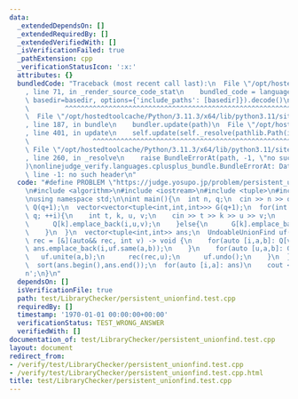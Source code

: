 ```yaml
---
data:
  _extendedDependsOn: []
  _extendedRequiredBy: []
  _extendedVerifiedWith: []
  _isVerificationFailed: true
  _pathExtension: cpp
  _verificationStatusIcon: ':x:'
  attributes: {}
  bundledCode: "Traceback (most recent call last):\n  File \"/opt/hostedtoolcache/Python/3.11.3/x64/lib/python3.11/site-packages/onlinejudge_verify/documentation/build.py\"\
    , line 71, in _render_source_code_stat\n    bundled_code = language.bundle(stat.path,\
    \ basedir=basedir, options={'include_paths': [basedir]}).decode()\n          \
    \         ^^^^^^^^^^^^^^^^^^^^^^^^^^^^^^^^^^^^^^^^^^^^^^^^^^^^^^^^^^^^^^^^^^^^^^^^^^^^^^^^^\n\
    \  File \"/opt/hostedtoolcache/Python/3.11.3/x64/lib/python3.11/site-packages/onlinejudge_verify/languages/cplusplus.py\"\
    , line 187, in bundle\n    bundler.update(path)\n  File \"/opt/hostedtoolcache/Python/3.11.3/x64/lib/python3.11/site-packages/onlinejudge_verify/languages/cplusplus_bundle.py\"\
    , line 401, in update\n    self.update(self._resolve(pathlib.Path(included), included_from=path))\n\
    \                ^^^^^^^^^^^^^^^^^^^^^^^^^^^^^^^^^^^^^^^^^^^^^^^^^^^^^^^^^\n \
    \ File \"/opt/hostedtoolcache/Python/3.11.3/x64/lib/python3.11/site-packages/onlinejudge_verify/languages/cplusplus_bundle.py\"\
    , line 260, in _resolve\n    raise BundleErrorAt(path, -1, \"no such header\"\
    )\nonlinejudge_verify.languages.cplusplus_bundle.BundleErrorAt: Datastructure/UndoableUnionFind.cpp:\
    \ line -1: no such header\n"
  code: "#define PROBLEM \"https://judge.yosupo.jp/problem/persistent_unionfind\"\n\
    \n#include <algorithm>\n#include <iostream>\n#include <tuple>\n#include \"Datastructure/UndoableUnionFind.cpp\"\
    \nusing namespace std;\n\nint main(){\n  int n, q;\n  cin >> n >> q;\n  vector<vector<tuple<int,int,int>>>\
    \ Q(q+1);\n  vector<vector<tuple<int,int,int>>> G(q+1);\n  for(int i = 1; i <=\
    \ q; ++i){\n    int t, k, u, v;\n    cin >> t >> k >> u >> v;\n    ++k;\n    if(t){\n\
    \      Q[k].emplace_back(i,u,v);\n    }else{\n      G[k].emplace_back(i,u,v);\n\
    \    }\n  }\n  vector<tuple<int,int>> ans;\n  UndoableUnionFind uf(n);\n  auto\
    \ rec = [&](auto&& rec, int v) -> void {\n    for(auto [i,a,b]: Q[v]){\n     \
    \ ans.emplace_back(i,uf.same(a,b));\n    }\n    for(auto [u,a,b]: G[v]){\n   \
    \   uf.unite(a,b);\n      rec(rec,u);\n      uf.undo();\n    }\n  };\n  rec(rec,0);\n\
    \  sort(ans.begin(),ans.end());\n  for(auto [i,a]: ans)\n    cout << a << '\\\
    n';\n}\n"
  dependsOn: []
  isVerificationFile: true
  path: test/LibraryChecker/persistent_unionfind.test.cpp
  requiredBy: []
  timestamp: '1970-01-01 00:00:00+00:00'
  verificationStatus: TEST_WRONG_ANSWER
  verifiedWith: []
documentation_of: test/LibraryChecker/persistent_unionfind.test.cpp
layout: document
redirect_from:
- /verify/test/LibraryChecker/persistent_unionfind.test.cpp
- /verify/test/LibraryChecker/persistent_unionfind.test.cpp.html
title: test/LibraryChecker/persistent_unionfind.test.cpp
---
```

